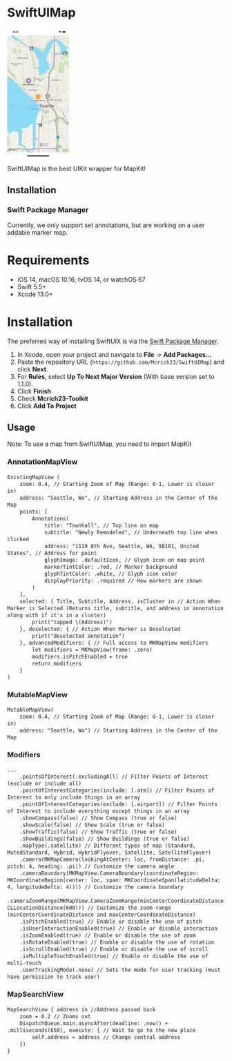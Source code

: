 # SwiftUIMap

<img src="https://github.com/Mcrich23/SwiftUIMap/blob/92f1b2a4040ccdd7eead54acdbaaada4da0b697d/README%20Images/Map.png" width="142.5" height="300">

SwiftUIMap is the best UIKit wrapper for MapKit!

## Installation
### **Swift Package Manager**

Currently, we only support set annotations, but are working on a user addable marker map.

# Requirements 

- iOS 14, macOS 10.16, tvOS 14, or watchOS 67
- Swift 5.5+
- Xcode 13.0+

# Installation

The preferred way of installing SwiftUIX is via the [Swift Package Manager](https://swift.org/package-manager/).


1. In Xcode, open your project and navigate to **File** → **Add Packages...**
2. Paste the repository URL (`https://github.com/Mcrich23/SwiftUIMap`) and click **Next**.
3. For **Rules**, select **Up To Next Major Version** (With base version set to 1.1.0).
4. Click **Finish**.
5. Check **Mcrich23-Toolkit**
6. Click **Add To Project**

## Usage

Note: To use a map from SwiftUIMap, you need to import MapKit

### **AnnotationMapView**

```
ExistingMapView (
    zoom: 0.4, // Starting Zoom of Map (Range: 0-1, Lower is closer in)
    address: "Seattle, Wa", // Starting Address in the Center of the Map
    points: [
        Annotations(
            title: "Townhall", // Top line on map
            subtitle: "Newly Remodeled", // Underneath top line when clicked
            address: "1119 8th Ave, Seattle, WA, 98101, United States", // Address for point
            glyphImage: .defaultIcon, // Glyph icon on map point
            markerTintColor: .red, // Marker background
            glyphTintColor: .white, // Glyph icon color
            displayPriority: .required // How markers are shown
        )
    ],
    selected: { Title, Subtitle, Address, isCluster in // Action When Marker is Selected (Returns title, subtitle, and address in annotation along with if it's in a cluster)
        print("tapped \(Address)")
    }, deselected: { // Action When Marker is Deselceted
        print("deselected annotation")
    }, advancedModifiers: { // Full access to MKMapView modifiers
        let modifiers = MKMapView(frame: .zero)
        modifiers.isPitchEnabled = true
        return modifiers
    }
)
```
### **MutableMapView**

```
MutableMapView(
    zoom: 0.4, // Starting Zoom of Map (Range: 0-1, Lower is closer in)
    address: "Seattle, Wa") // Starting Address in the Center of the Map
```

### **Modifiers**

```
...
    .pointsOfInterest(.excludingAll) // Filter Points of Interest (exclude or include all)
    .pointOfInterestCategories(include: [.atm]) // Filter Points of Interest to only include things in an array
    .pointOfInterestCategories(exclude: [.airport]) // Filter Points of Interest to include everything except things in an array
    .showCompass(false) // Show Compass (true or false)
    .showScale(false) // Show Scale (true or false)
    .showTraffic(false) // Show Traffic (true or false)
    .showBuildings(false) // Show Buildings (true or false)
    .mapType(.satellite) // Different types of map (Standard, MutedStandard, Hybrid, HybridFlyover, Satellite, SatelliteFlyover)
    .camera(MKMapCamera(lookingAtCenter: loc, fromDistance: .pi, pitch: 4, heading: .pi)) // Customize the camera angle
    .cameraBoundary(MKMapView.CameraBoundary(coordinateRegion: MKCoordinateRegion(center: loc, span: MKCoordinateSpan(latitudeDelta: 4, longitudeDelta: 4)))) // Customize the camera boundary
    .cameraZoomRange(MKMapView.CameraZoomRange(minCenterCoordinateDistance: CLLocationDistance(600))) // Customize the zoom range (minCenterCoordinateDistance and maxCenterCoordinateDistance)
    .isPitchEnabled(true) // Enable or disable the use of pitch
    .isUserInteractionEnabled(true) // Enable or disable interaction
    .isZoomEnabled(true) // Enable or disable the use of zoom
    .isRotateEnabled(true) // Enable or disable the use of rotation
    .isScrollEnabled(true) // Enable or disable the use of scroll
    .isMultipleTouchEnabled(true) // Enable or disable the use of multi-touch
    .userTrackingMode(.none) // Sets the mode for user tracking (must have permission to track user)
```

### **MapSearchView**

```
MapSearchView { address in //Address passed back
    zoom = 0.2 // Zooms out
    DispatchQueue.main.asyncAfter(deadline: .now() + .milliseconds(650), execute: { // Wait to go to the new place
        self.address = address // Change central address
    })
}
```
